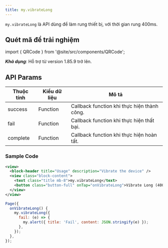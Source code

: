 ```yaml
---
title: my.vibrateLong
---
```


`my.vibrateLong` là API dùng để làm rung thiết bị, với thời gian rung 400ms.

## Quét mã để trải nghiệm

import { QRCode } from '@site/src/components/QRCode';

<QRCode page="pages/api/vibration/index" />

**_Khả dụng_**: Hỗ trợ từ version 1.85.9 trở lên.

## API Params

| Thuộc tính | Kiểu dữ liệu | Mô tả                                                                                 |
| ---------- | ------------ | ------------------------------------------------------------------------------------- |
| success    | Function     | Callback function khi thực hiện thành công.                                           |
| fail       | Function     | Callback function khi thực hiện thất bại.                                             |
| complete   | Function     | Callback function khi thực hiện hoàn tất.                                             |

### Sample Code

```xml
<view>
  <block-header title="Usage" description="Vibrate the device" />
  <view class="block-content">
    <text class="title mb-8">my.vibrateLong</text>
    <button class="button-full" onTap="onVibrateLong">Vibrate Long (400ms)</button>
  </view>
</view>
```

```js
Page({
  onVibrateLong() {
    my.vibrateLong({
      fail: (e) => {
        my.alert({ title: 'Fail', content: JSON.stringify(e) });
      },
    });
  },
});
```

